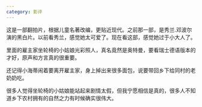 ```yaml
---
category: 影评
---
```


这是一部翻拍片，根据儿童名著改编，更贴近现代。之前那一部，是秀兰.邓波尔演的黑白片。以前看秀兰，感觉她太可爱了。现在看这部，感觉她过于小大人了。

里面的雇主家坐轮椅的小姑娘光彩照人，真名竟然是奥特曼，要看瑞士德语版本的才好，原声和方言真的很重要。

还记得小海蒂闹着要离开雇主家，身上掉出来很多面包，说要带回乡下给同村的老奶奶吃。

很多人觉得坐轮椅的小姑娘能站起来剧情太假，但我宁愿相信是真的，很多人不知道乡下农村拥有的自然之力有时候确实很伟大。
